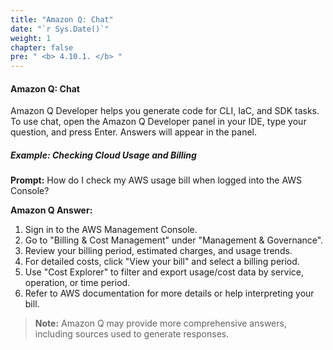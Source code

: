 ```yaml
---
title: "Amazon Q: Chat"
date: "`r Sys.Date()`"
weight: 1
chapter: false
pre: " <b> 4.10.1. </b> "
---
```


#### Amazon Q: Chat

Amazon Q Developer helps you generate code for CLI, IaC, and SDK tasks. To use chat, open the Amazon Q Developer panel in your IDE, type your question, and press Enter. Answers will appear in the panel.

##### Example: Checking Cloud Usage and Billing

**Prompt:**
How do I check my AWS usage bill when logged into the AWS Console?

**Amazon Q Answer:**
1. Sign in to the AWS Management Console.
2. Go to "Billing & Cost Management" under "Management & Governance".
3. Review your billing period, estimated charges, and usage trends.
4. For detailed costs, click "View your bill" and select a billing period.
5. Use "Cost Explorer" to filter and export usage/cost data by service, operation, or time period.
6. Refer to AWS documentation for more details or help interpreting your bill.

> **Note:** Amazon Q may provide more comprehensive answers, including sources used to generate responses.